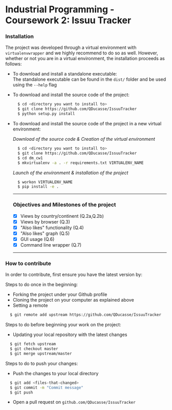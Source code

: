 # Industrial Programming - Coursework 2: Issuu Tracker

### Installation

The project was developed through a virtual environment with `virtualenvwrapper`
and we highly recommend to do so as well. However, whether or not you are in a
virtual environment, the installation proceeds as follows:

* To download and install a standalone executable:  
The standalone executable can be found in the `dist/` folder and be used using the `--help` flag

* To download and install the source code of the project:

  ```bash
    $ cd <directory you want to install to>
    $ git clone https://github.com/QDucasse/IssuuTracker
    $ python setup.py install
  ```
* To download and install the source code of the project in a new virtual environment:  

  *Download of the source code & Creation of the virtual environment*
  ```bash
    $ cd <directory you want to install to>
    $ git clone https://github.com/QDucasse/IssuuTracker
    $ cd dm_cw1
    $ mkvirtualenv -a . -r requirements.txt VIRTUALENV_NAME
  ```
  *Launch of the environment & installation of the project*
  ```bash
    $ workon VIRTUALENV_NAME
    $ pip install -e .
  ```
  ---

  ### Objectives and Milestones of the project

  - [X] Views by country/continent (Q.2a,Q.2b)
  - [X] Views by browser (Q.3)
  - [X] "Also likes" functionality (Q.4)
  - [X] "Also likes" graph (Q.5)
  - [X] GUI usage (Q.6)
  - [X] Command line wrapper (Q.7)

  ---

### How to contribute

In order to contribute, first ensure you have the latest version by:

Steps to do once in the beginning:
* Forking the project under your Github profile
* Cloning the project on your computer as explained above
* Setting a remote
```bash
  $ git remote add upstream https://github.com/QDucasse/IssuuTracker
```

Steps to do before beginning your work on the project:
* Updating your local repository with the latest changes
```bash
  $ git fetch upstream
  $ git checkout master
  $ git merge upstream/master
```

Steps to do to push your changes:
* Push the changes to your local directory
```bash
  $ git add <files-that-changed>
  $ git commit -m "Commit message"
  $ git push
```
* Open a pull request on `github.com/QDucasse/IssuuTracker`
